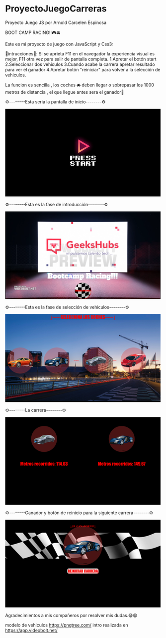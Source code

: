 # ProyectoJuegoCarreras

Proyecto Juego JS por Arnold Carcelen Espinosa

BOOT CAMP RACING!!🎮🚘

Este es mi proyecto de juego con JavaScript y Css3:

📔intrucciones📔: Si se aprieta F11 en el navegador la experiencia visual es mejor, F11 otra vez para salir de pantalla completa.
1.Apretar el botón start
2.Seleccionar dos vehiculos 
3.Cuando acabe la carrera apretar resultado para ver el ganador 
4.Apretar botón "reiniciar" para volver a la selección de vehiculos.

La funcion es sencilla , los coches 🚘 deben llegar o sobrepasar los 1000 metros de distancia , el que llegue antes sera el ganador🏁


⚙️--------Esta seria la pantalla de inicio--------⚙️
<p aling="center">
  <img src="/img/imagenesReadme/start.png" width="500" title="hover text">
</p>

⚙️--------Esta es la fase de introducción--------⚙️
<p aling="center">
  <img src="/img/imagenesReadme/intro.png" width="500" title="hover text">
</p>

⚙️--------Esta es la fase de selección de vehiculos--------⚙️
<p aling="center">
  <img src="/img/imagenesReadme/seleccionCoches.png" width="500" title="hover text">
</p>

⚙️--------La carrera--------⚙️
<p aling="center">
  <img src="/img/imagenesReadme/carrera.png" width="500" title="hover text">
</p>

⚙️--------Ganador y botón de reinicio para la siguiente carrera--------⚙️
<p aling="center">
  <img src="/img/imagenesReadme/ganador.png" width="500" title="hover text">
</p>


Agradecimientos a mis compañeros por resolver mis dudas.😁😁


modelo de vehiculos https://pngtree.com/
intro realizada en https://app.videobolt.net/
